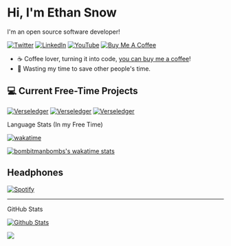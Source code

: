 # Hi, I'm Ethan Snow

I'm an open source software developer!

[![Twitter](https://img.shields.io/badge/twitter-%231DA1F2.svg?&style=for-the-badge&logo=twitter&logoColor=white)](https://x.com/TheSnowE) [![LinkedIn](https://img.shields.io/badge/linkedin-%230077B5.svg?&style=for-the-badge&logo=linkedin&logoColor=white)](https://www.linkedin.com/in/ethan-snow-a745461a6/) [![YouTube](https://img.shields.io/badge/youtube-%23FF0000.svg?&style=for-the-badge&logo=youtube&logoColor=white)](https://www.youtube.com/c/bomb_and_kou) [![Buy Me A Coffee](https://img.shields.io/badge/buy%20me%20a%20coffee-%23ff813f.svg?&style=for-the-badge&logo=buy-me-a-coffee&logoColor=white)](https://ko-fi.com/thesnowe)

- :coffee: Coffee lover, turning it into code, [you can buy me a coffee](https://ko-fi.com/thesnowe)!
- :dart: Wasting my time to save other people's time.

## :computer: Current Free-Time Projects

[![Verseledger](https://github-readme-stats-6bwx5vgdo.vercel.app/api/pin/?username=MandaCorpNetwork&repo=Verseledger)](https://github.com/MandaCorpNetwork/verseledger)<!-- 1st Line -->
[![Verseledger](https://github-readme-stats-6bwx5vgdo.vercel.app/api/pin/?username=afocommunity&repo=koth-api)](https://github.com/afocommunity/koth-api)<!-- 1st Line -->
[![Verseledger](https://github-readme-stats-6bwx5vgdo.vercel.app/api/pin/?username=OHD-Tools&repo=OHD-RCON)](https://github.com/OHD-Tools/OHD-RCON)<!-- 1st Line -->

Language Stats (In my Free Time)

[![wakatime](https://wakatime.com/badge/user/d69c2ed7-e77d-4021-b08c-345bad0c756b.svg)](https://wakatime.com/@d69c2ed7-e77d-4021-b08c-345bad0c756b)

[![bombitmanbombs's wakatime stats](https://github-readme-stats.vercel.app/api/wakatime?username=bombitmanbomb&layout=compact)](https://wakatime.com/@bombitmanbomb)

## Headphones

[![Spotify](https://novatorem-e87j7kcl5.vercel.app/api/spotify)](https://open.spotify.com/user/22352ieeerem5qsogyc5yotgq)

---

<!-- markdownlint-disable MD033 -->

GitHub Stats

[![Github Stats](https://github-readme-stats.vercel.app/api?username=bombitmanbomb&show_icons=true&count_private=true)](https://github.com/bombitmanbomb)


<!-- markdownlint-enable MD033 -->

[![](https://visitcount.itsvg.in/api?id=bombitmanbomb&icon=0&color=0)](https://visitcount.itsvg.in)
<!-- made using https://prm.pushkaryadav.in -->
